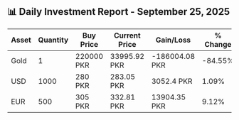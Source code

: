 ## 📊 Daily Investment Report - September 25, 2025

| Asset | Quantity | Buy Price | Current Price | Gain/Loss | % Change |
|-------|----------|-----------|----------------|------------|----------|
| Gold | 1 | 220000 PKR | 33995.92 PKR | -186004.08 PKR | -84.55% |
| USD | 1000 | 280 PKR | 283.05 PKR | 3052.4 PKR | 1.09% |
| EUR | 500 | 305 PKR | 332.81 PKR | 13904.35 PKR | 9.12% |
